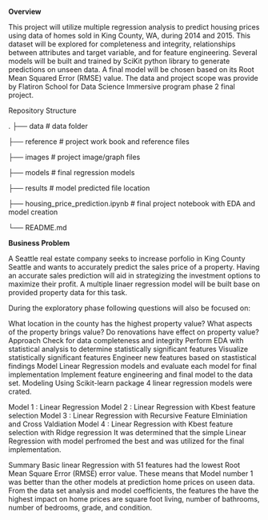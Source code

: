 **Overview**

This project will utilize multiple regression analysis to predict housing prices using data of homes sold in King County, WA, during 2014 and 2015. This dataset will be explored for completeness and integrity, relationships between attributes and target variable, and for feature engineering. Several models will be built and trained by SciKit python library to generate predictions on unseen data. A final model will be chosen based on its Root Mean Squared Error (RMSE) value. The data and project scope was provide by Flatiron School for Data Science Immersive program phase 2 final project.

Repository Structure


.
├── data                                # data folder

├── reference                           # project work book and reference files

├── images                              # project image/graph files

├── models                              # final regression models

├── results                             # model predicted file location

├── housing_price_prediction.ipynb      # final project notebook with EDA and model creation

└── README.md


**Business Problem**


A Seattle real estate company seeks to increase porfolio in King County Seattle and wants to accurately predict the sales price of a property. Having an accurate sales prediction will aid in strategizing the investment options to maximize their profit. A multiple linaer regression model will be built base on provided property data for this task.

During the exploratory phase following questions will also be focused on:

What location in the county has the highest property value?
What aspects of the property brings value?
Do renovations have effect on property value?
Approach
Check for data completeness and integrity
Perform EDA with statistical analysis to determine statistically significant features
Visualize statistically significant features
Engineer new features based on stastistical findings
Model Linear Regression models and evaluate each model for final implementation
Implement feature engineering and final model to the data set.
Modeling
Using Scikit-learn package 4 linear regression models were crated.

Model 1 : Linear Regression
Model 2 : Linear Regression with Kbest feature selection
Model 3 : Linear Regression with Recursive Feature Elminiation and Cross Valdiation
Model 4 : Linear Regression with Kbest feature selection with Ridge regression
It was determined that the simple Linear Regression with model perfromed the best and was utilized for the final implementation.

Summary
Basic linear Regression with 51 features had the lowest Root Mean Square Error (RMSE) error value. These means that Model number 1 was better than the other models at prediction home prices on useen data. From the data set analysis and model coefficients, the features the have the highest impact on home prices are square foot living, number of bathrooms, number of bedrooms, grade, and condition.
